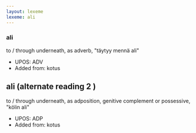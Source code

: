 ```yaml
---
layout: lexeme
lexeme: ali
---
```


###  ali

to / through underneath, as adverb, "täytyy mennä ali"
* UPOS:  ADV
* Added from:  kotus


## ali (alternate reading 2 )

to / through underneath, as adposition, genitive complement or possessive, "kölin ali"
* UPOS:  ADP
* Added from:  kotus

